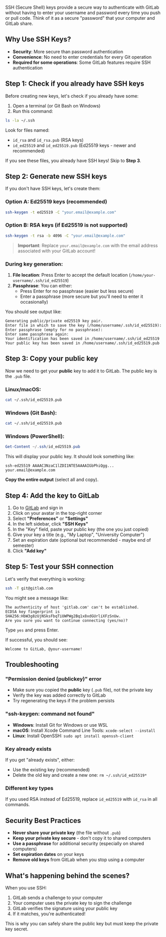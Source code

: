 
SSH (Secure Shell) keys provide a secure way to authenticate with GitLab without having to enter your username and password every time you push or pull code. Think of it as a secure "password" that your computer and GitLab share.

## Why Use SSH Keys?

- **Security**: More secure than password authentication
- **Convenience**: No need to enter credentials for every Git operation
- **Required for some operations**: Some GitLab features require SSH authentication

## Step 1: Check if you already have SSH keys

Before creating new keys, let's check if you already have some:

1. Open a terminal (or Git Bash on Windows)
2. Run this command:

```bash
ls -la ~/.ssh
```

Look for files named:
- `id_rsa` and `id_rsa.pub` (RSA keys)
- `id_ed25519` and `id_ed25519.pub` (Ed25519 keys - newer and recommended)

If you see these files, you already have SSH keys! Skip to **Step 3**.

## Step 2: Generate new SSH keys

If you don't have SSH keys, let's create them:

### Option A: Ed25519 keys (recommended)

```bash
ssh-keygen -t ed25519 -C "your.email@example.com"
```

### Option B: RSA keys (if Ed25519 is not supported)

```bash
ssh-keygen -t rsa -b 4096 -C "your.email@example.com"
```

> **Important**: Replace `your.email@example.com` with the email address associated with your GitLab account!

### During key generation:

1. **File location**: Press Enter to accept the default location (`/home/your-username/.ssh/id_ed25519`)
2. **Passphrase**: You can either:
   - Press Enter for no passphrase (easier but less secure)
   - Enter a passphrase (more secure but you'll need to enter it occasionally)

You should see output like:
```
Generating public/private ed25519 key pair.
Enter file in which to save the key (/home/username/.ssh/id_ed25519):
Enter passphrase (empty for no passphrase):
Enter same passphrase again:
Your identification has been saved in /home/username/.ssh/id_ed25519
Your public key has been saved in /home/username/.ssh/id_ed25519.pub
```

## Step 3: Copy your public key

Now we need to get your **public** key to add it to GitLab. The public key is the `.pub` file.

### Linux/macOS:
```bash
cat ~/.ssh/id_ed25519.pub
```

### Windows (Git Bash):
```bash
cat ~/.ssh/id_ed25519.pub
```

### Windows (PowerShell):
```powershell
Get-Content ~/.ssh/id_ed25519.pub
```

This will display your public key. It should look something like:
```
ssh-ed25519 AAAAC3NzaC1lZDI1NTE5AAAAIGbPhiQgg... your.email@example.com
```

**Copy the entire output** (select all and copy).

## Step 4: Add the key to GitLab

1. Go to [GitLab](https://gitlab.com) and sign in
2. Click on your avatar in the top-right corner
3. Select **"Preferences"** or **"Settings"**
4. In the left sidebar, click **"SSH Keys"**
5. In the "Key" field, paste your public key (the one you just copied)
6. Give your key a title (e.g., "My Laptop", "University Computer")
7. Set an expiration date (optional but recommended - maybe end of semester)
8. Click **"Add key"**

## Step 5: Test your SSH connection

Let's verify that everything is working:

```bash
ssh -T git@gitlab.com
```

You might see a message like:
```
The authenticity of host 'gitlab.com' can't be established.
ECDSA key fingerprint is SHA256:HbW3g8zUjNSksFbqTiUWPWg2Bq1x8xdGUrliXFzSnUw.
Are you sure you want to continue connecting (yes/no)?
```

Type `yes` and press Enter.

If successful, you should see:
```
Welcome to GitLab, @your-username!
```

## Troubleshooting

### "Permission denied (publickey)" error
- Make sure you copied the **public** key (`.pub` file), not the private key
- Verify the key was added correctly to GitLab
- Try regenerating the keys if the problem persists

### "ssh-keygen: command not found"
- **Windows**: Install Git for Windows or use WSL
- **macOS**: Install Xcode Command Line Tools: `xcode-select --install`
- **Linux**: Install OpenSSH: `sudo apt install openssh-client`

### Key already exists
If you get "already exists", either:
- Use the existing key (recommended)
- Delete the old key and create a new one: `rm ~/.ssh/id_ed25519*`

### Different key types
If you used RSA instead of Ed25519, replace `id_ed25519` with `id_rsa` in all commands.

## Security Best Practices

- **Never share your private key** (the file without `.pub`)
- **Keep your private key secure** - don't copy it to shared computers
- **Use a passphrase** for additional security (especially on shared computers)
- **Set expiration dates** on your keys
- **Remove old keys** from GitLab when you stop using a computer

## What's happening behind the scenes?

When you use SSH:
1. GitLab sends a challenge to your computer
2. Your computer uses the private key to sign the challenge
3. GitLab verifies the signature using your public key
4. If it matches, you're authenticated!

This is why you can safely share the public key but must keep the private key secret.

